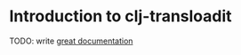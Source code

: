 # Introduction to clj-transloadit

TODO: write [great documentation](http://jacobian.org/writing/what-to-write/)
